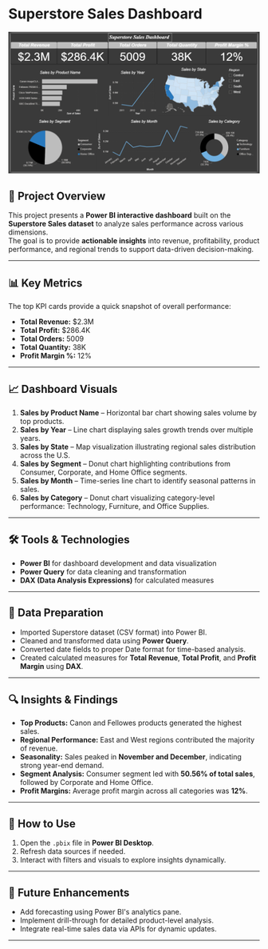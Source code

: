 # Superstore Sales Dashboard

![Dashboard Screenshot](images/t8dashboard.png)

## 📌 Project Overview
This project presents a **Power BI interactive dashboard** built on the **Superstore Sales dataset** to analyze sales performance across various dimensions.  
The goal is to provide **actionable insights** into revenue, profitability, product performance, and regional trends to support data-driven decision-making.

---

## 📊 Key Metrics
The top KPI cards provide a quick snapshot of overall performance:
- **Total Revenue:** $2.3M  
- **Total Profit:** $286.4K  
- **Total Orders:** 5009  
- **Total Quantity:** 38K  
- **Profit Margin %:** 12%  

---

## 📈 Dashboard Visuals
1. **Sales by Product Name** – Horizontal bar chart showing sales volume by top products.  
2. **Sales by Year** – Line chart displaying sales growth trends over multiple years.  
3. **Sales by State** – Map visualization illustrating regional sales distribution across the U.S.  
4. **Sales by Segment** – Donut chart highlighting contributions from Consumer, Corporate, and Home Office segments.  
5. **Sales by Month** – Time-series line chart to identify seasonal patterns in sales.  
6. **Sales by Category** – Donut chart visualizing category-level performance: Technology, Furniture, and Office Supplies.  

---

## 🛠 Tools & Technologies
- **Power BI** for dashboard development and data visualization  
- **Power Query** for data cleaning and transformation  
- **DAX (Data Analysis Expressions)** for calculated measures  

---

## 🧹 Data Preparation
- Imported Superstore dataset (CSV format) into Power BI.  
- Cleaned and transformed data using **Power Query**.  
- Converted date fields to proper Date format for time-based analysis.  
- Created calculated measures for **Total Revenue**, **Total Profit**, and **Profit Margin** using **DAX**.  

---

## 🔍 Insights & Findings
- **Top Products:** Canon and Fellowes products generated the highest sales.  
- **Regional Performance:** East and West regions contributed the majority of revenue.  
- **Seasonality:** Sales peaked in **November and December**, indicating strong year-end demand.  
- **Segment Analysis:** Consumer segment led with **50.56% of total sales**, followed by Corporate and Home Office.  
- **Profit Margins:** Average profit margin across all categories was **12%**.  

---

## 🚀 How to Use
1. Open the `.pbix` file in **Power BI Desktop**.  
2. Refresh data sources if needed.  
3. Interact with filters and visuals to explore insights dynamically.  

---

## 🔮 Future Enhancements
- Add forecasting using Power BI's analytics pane.  
- Implement drill-through for detailed product-level analysis.  
- Integrate real-time sales data via APIs for dynamic updates.  

---

